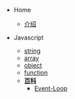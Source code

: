   * Home
    * [介绍](/README.md)

  * Javascript
    * [string](/pages/javascript/string)
    * [array](/pages/javascript/array)
    * [object](/pages/javascript/object)
    * [function](/pages/javascript/function)
    * [**百科**](/pages/javascript/baike)
      * [Event-Loop](/pages/javascript/baike/event-loop)